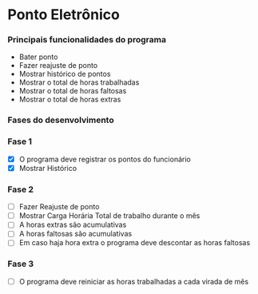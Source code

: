 # Ponto Eletrônico 


### Principais funcionalidades do programa
 - Bater ponto 
 - Fazer reajuste de ponto 
 - Mostrar histórico de pontos
 - Mostrar o total de horas trabalhadas 
 - Mostrar o total de horas faltosas 
 - Mostrar o total de horas extras


### Fases do desenvolvimento

### Fase 1
-   [x] O programa deve registrar os pontos do funcionário
-   [x] Mostrar Histórico

### Fase 2
-   [ ] Fazer Reajuste de ponto
-   [ ] Mostrar Carga Horária Total de trabalho durante o mês
-   [ ] A horas extras são acumulativas
-   [ ] A horas faltosas são acumulativas
-   [ ] Em caso haja hora extra o programa deve descontar as horas faltosas

### Fase 3
-   [ ] O programa deve reiniciar as horas trabalhadas a cada virada de mês


